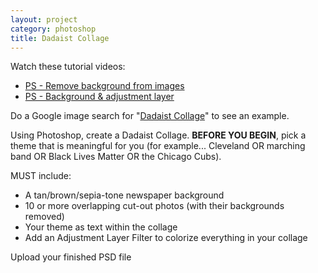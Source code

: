 ```yaml
---
layout: project
category: photoshop
title: Dadaist Collage
---
```


Watch these tutorial videos:
  - [PS - Remove background from images](https://drive.google.com/file/d/1ofCNGt-6_H3LvbrvR7nXhYWzXgW0HRAT/view?usp=sharing)
  - [PS - Background & adjustment layer](https://drive.google.com/file/d/1h0dLZbeDWGjj8sFeUagerHP1j2WMcPJd/view?usp=sharing)

Do a Google image search for "[Dadaist Collage](https://www.google.com/search?tbm=isch&source=hp&biw=923&bih=933&ei=nOVeXeLyIsX_-gTw57LoBw&q=Dadaist+Collage&oq=Dadaist+Collage&gs_l=img.3..0j0i24.905.905..1756...0.0..0.157.157.0j1......0....2j1..gws-wiz-img.inb-Y_xfZyI&ved=0ahUKEwjisOGYlJfkAhXFv54KHfCzDH0Q4dUDCAU&uact=5&safe=active&ssui=on)" to see an example.

Using Photoshop, create a Dadaist Collage. **BEFORE YOU BEGIN**, pick a theme that is meaningful for you (for example... Cleveland OR marching band OR Black Lives Matter OR the Chicago Cubs).

MUST include:

  - A tan/brown/sepia-tone newspaper background
  - 10 or more overlapping cut-out photos (with their backgrounds removed)
  - Your theme as text within the collage
  - Add an Adjustment Layer Filter to colorize everything in your collage

Upload your finished PSD file
